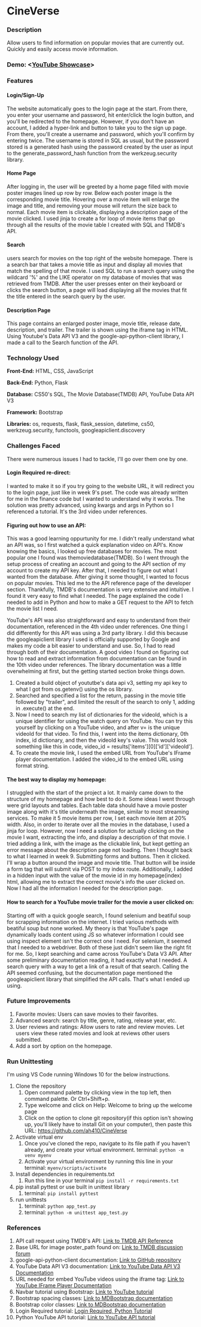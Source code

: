 # CineVerse
### Description
Allow users to find information on popular movies that are currently out. Quickly and easily access movie information.
### Demo: <[YouTube Showcase](https://youtu.be/FrbTbngjF1g)>
### Features
#### Login/Sign-Up
The website automatically goes to the login page at the start. From there, you enter your username and password, hit enter/click the login button, and you'll be redirected to the homepage. However, if you don't have an account, I added a hyper-link and button to take you to the sign up page. From there, you'll create a username and password, which you'll confirm by entering twice. The username is stored in SQL as usual, but the password stored is a generated hash using the password created by the user as input to the generate_password_hash function from the werkzeug.security library.

#### Home Page
After logging in, the user will be greeted by a home page filled with movie poster images lined up row by row. Below each poster image is the corresponding movie title. Hovering over a movie item will enlarge the image and title, and removing your mouse will return the size back to normal. Each movie item is clickable, displaying a description page of the movie clicked. I used jinja to create a for loop of movie items that go through all the results of the movie table I created with SQL and TMDB's API.

#### Search
users search for movies on the top right of the website homepage. There is a search bar that takes a movie title as input and display all movies that match the spelling of that movie. I used SQL to run a search query using the wildcard '%' and the LIKE operator on my database of movies that was retrieved from TMDB. After the user presses enter on their keyboard or clicks the search button, a page will load displaying all the movies that fit the title entered in the search query by the user.

#### Description Page
This page contains an enlarged poster image, movie title, release date, description, and trailer. The trailer is shown using the iframe tag in HTML. Using Youtube's Data API V3 and the google-api-python-client library, I made a call to the Search function of the API.


### Technology Used
**Front-End:** HTML, CSS, JavaScript

**Back-End:** Python, Flask

**Database:** CS50's SQL, The Movie Database(TMDB) API, YouTube Data API V3

**Framework:** Bootstrap

**Libraries:** os, requests, flask, flask_session, datetime, cs50, werkzeug.security, functools, googleapiclient.discovery


### Challenges Faced
There were numerous issues I had to tackle, I'll go over them one by one.

#### Login Required re-direct:
I wanted to make it so if you try going to the website URL, it will redirect you to the login page, just like in week 9's pset. The code was already written for me in the finance code but I wanted to understand why it works. The solution was pretty advanced, using kwargs and args in Python so I referenced a tutorial. It's the 3rd video under references.

#### Figuring out how to use an API:
This was a good learning oppurtunity for me. I didn't really understand what an API was, so I first watched a quick explanation video on API's. Know knowing the basics, I looked up free databases for movies. The most popular one I found was themoviedatabase(TMDB). So I went through the setup process of creating an account and going to the API section of my account to create my API key. After that, I needed to figure out what I wanted from the database. After giving it some thought, I wanted to focus on popular movies. This led me to the API reference page of the developer section. Thankfully, TMDB's documentation is very extensive and intuitive. I found it very easy to find what I needed. The page explained the code I needed to add in Python and how to make a GET request to the API to fetch the movie list I need.

YouTube's API was also straightforward and easy to understand from their documentation, referenced in the 4th video under references. One thing I did differently for this API was using a 3rd party library. I did this because the googleapiclient library I used is officially supported by Google and makes my code a bit easier to understand and use. So, I had to read through both of their documentation. A good video I found on figuring out how to read and extract information from documentation can be found in the 10th video under references. The library documentation was a little overwhelming at first, but the getting started section broke things down.
1. Created a build object of yoututbe's data api v3, setting my api key to what I got from os.getenv() using the os library.
2. Searched and specified a list for the return, passing in the movie title followed by "trailer", and limited the result of the search to only 1, adding in .execute() at the end.
3. Now I need to search my list of dictionaries for the videoId, which is a unique identifier for using the watch query on YouTube. You can try this yourself by clicking on a YouTube video, and after v= is the unique videoId for that video. To find this, I went into the items dictionary, 0th index, id dictionary, and then the videoId key's value. This would look something like this in code, video_id = results['items'][0]['id']['videoId'].
4. To create the movie link, I used the embed URL from YouTube's IFrame player documentation. I added the video_id to the embed URL using format string.

#### The best way to display my homepage:
I struggled with the start of the project a lot. It mainly came down to the structure of my homepage and how best to do it. Some ideas I went through were grid layouts and tables. Each table data should have a movie poster image along with it's title underneath the image, similar to most streaming services. To make it 5 movie items per row, I set each movie item at 20% width. Also, in order to iterate over all the movies in the database, I used a jinja for loop. However, now I need a solution for actually clicking on the movie I want, extracting the info, and display a description of that movie. I tried adding a link, with the image as the clickable link, but kept getting an error message about the description page not loading. Then I thought back to what I learned in week 9. Submitting forms and buttons. Then it clicked. I'll wrap a button around the image and movie title. That button will be inside a form tag that will submit via POST to my index route. Additionally, I added in a hidden input with the value of the movie id in my homepage(index) html, allowing me to extract the correct movie's info the user clicked on. Now I had all the information I needed for the description page.

#### How to search for a YouTube movie trailer for the movie a user clicked on:
Starting off with a quick google search, I found selenium and beatiful soup for scrapping information on the internet. I tried various methods with beatiful soup but none worked. My theory is that YouTube's page dynamically loads content using JS so whatever information I could see using inspect element isn't the correct one I need. For selenium, it seemed that I needed to a webdriver. Both of these just didn't seem like the right fit for me. So, I kept searching and came across YouTube's Data V3 API. After some preliminary documentation reading, it had exactly what I needed. A search query with a way to get a link of a result of that search. Calling the API seemed confusing, but the documentation page mentioned the googleapiclient library that simplified the API calls. That's what I ended up using.


### Future Improvements
1. Favorite movies: Users can save movies to their favorites.
2. Advanced search: search by title, genre, rating, release year, etc.
3. User reviews and ratings: Allow users to rate and review movies. Let users view these rated movies and look at reviews other users submitted.
4. Add a sort by option on the homepage.

### Run Unittesting
I'm using VS Code running Windows 10 for the below instructions.
1. Clone the repository
    1. Open command palette by clicking view in the top left, then command palette. Or Ctrl+Shift+p.
    2. Type welcome and click on Help: Welcome to bring up the welcome page
    3. Click on the option to clone git repository(if this option isn't showing up, you'll likely have to install Git on your computer), then paste this URL: https://github.com/ah410/CineVerse 
2. Activate virtual env
    1. Once you've cloned the repo, navigate to its file path if you haven't already, and create your virtual environment. terminal: `python -m venv myenv`
    2. Activate your virtual environment by running this line in your terminal: `myenv/scripts/activate`
3. Install dependencies in requirements.txt
    1. Run this line in your terminal `pip install -r requirements.txt`
4. pip install pyttest or use built in unittest library
    1. terminal: `pip install pyttest`
5. run unittests
	1. terminal: `python app_test.py`
	2. terminal: `python -m unittest app_test.py`


### References
1. API call request using TMDB's API: [Link to TMDB API Reference](https://developer.themoviedb.org/reference/movie-popular-list)
2. Base URL for image poster_path found on: [Link to TMDB discussion forum](https://www.themoviedb.org/talk/568e3711c3a36858fc002384)
3. google-api-python-client documentation: [Link to GitHub repository](https://github.com/googleapis/google-api-python-client/tree/main)
4. YouTube Data API V3 documentation: [Link to YouTube Data API V3 Documentation](https://developers.google.com/youtube/v3/docs/)
5. URL needed for embed YouTube videos using the iframe tag: [Link to YouTube IFrame Player Documentation](https://developers.google.com/youtube/player_parameters/#Manual_IFrame_Embeds)
6. Navbar tutorial using Bootstrap: [Link to YouTube tutorial](https://www.youtube.com/watch?v=qNifU_aQRio)
7. Bootstrap spacing classes: [Link to MDBootstrap documentation](https://mdbootstrap.com/docs/standard/utilities/spacing/)
8. Bootstrap color classes: [Link to MDBootstrap documentation](https://mdbootstrap.com/docs/standard/content-styles/colors/)
9. Login Required tutorial: [Login Required, Python Tutorial](https://www.youtube.com/watch?v=CD5lFKyH9Ls)
10. Python YouTube API tutorial: [Link to YouTube API tutorial](https://www.youtube.com/watch?v=th5_9woFJmk)
